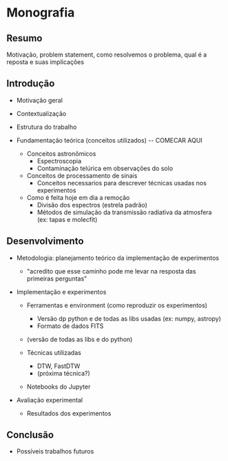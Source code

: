 # Monografia

## Resumo
Motivação, problem statement, como resolvemos o problema, qual é a reposta e suas implicações

## Introdução

- Motivação geral
- Contextualização
- Estrutura do trabalho

- Fundamentação teórica (conceitos utilizados) -- COMECAR AQUI
    - Conceitos astronômicos
        - Espectroscopia
        - Contaminação telúrica em observações do solo
    - Conceitos de processamento de sinais
        - Conceitos necessarios para descrever técnicas usadas nos experimentos
    - Como é feita hoje em dia a remoção
        - Divisão dos espectros (estrela padrão)
        - Métodos de simulação da transmissão radiativa da atmosfera (ex: tapas e molecfit)

## Desenvolvimento

- Metodologia: planejamento teórico da implementação de experimentos
    - "acredito que esse caminho pode me levar na resposta das primeiras perguntas"

- Implementação e experimentos 
    - Ferramentas e environment (como reproduzir os experimentos)
        - Versão dp python e de todas as libs usadas (ex: numpy, astropy)
        - Formato de dados FITS

    -  (versão de todas as libs e do python)
        
    - Técnicas utilizadas
        - DTW, FastDTW
        - (próxima técnica?)
    - Notebooks do Jupyter

- Avaliação experimental
    - Resultados dos experimentos

## Conclusão

- Possíveis trabalhos futuros
